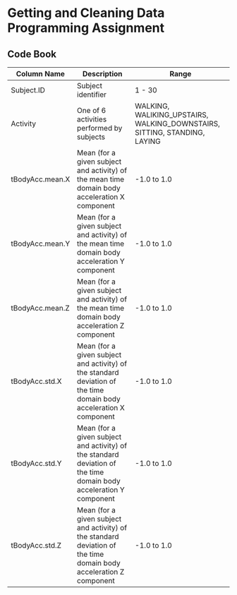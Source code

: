 # Getting and Cleaning Data Programming Assignment
## Code Book

| Column Name | Description | Range  |
| ------------- | ------------- | ------------- | 
| Subject.ID  |  Subject identifier | 1 - 30  |
| Activity  | One of 6 activities performed by subjects  | WALKING, WALIKING_UPSTAIRS, WALKING_DOWNSTAIRS, SITTING, STANDING, LAYING  | 
| tBodyAcc.mean.X  |  Mean (for a given subject and activity) of the mean time domain body acceleration X component | -1.0 to 1.0  |
| tBodyAcc.mean.Y  |  Mean (for a given subject and activity) of the mean time domain body acceleration Y component | -1.0 to 1.0  |
| tBodyAcc.mean.Z  |  Mean (for a given subject and activity) of the mean time domain body acceleration Z component | -1.0 to 1.0  |
| tBodyAcc.std.X  |  Mean (for a given subject and activity) of the standard deviation of the time domain body acceleration X component | -1.0 to 1.0  |
| tBodyAcc.std.Y  |  Mean (for a given subject and activity) of the standard deviation of the time domain body acceleration Y component | -1.0 to 1.0  |
| tBodyAcc.std.Z  |  Mean (for a given subject and activity) of the standard deviation of the time domain body acceleration Z component | -1.0 to 1.0  |